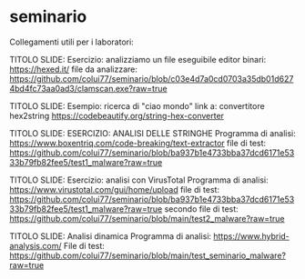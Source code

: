 # seminario

Collegamenti utili per i laboratori:

TITOLO SLIDE: Esercizio: analizziamo un file eseguibile
editor binari: https://hexed.it/
file da analizzare: https://github.com/colui77/seminario/blob/c03e4d7a0cd0703a35db01d6274bd4fc73aa0ad3/clamscan.exe?raw=true

TITOLO SLIDE: Esempio: ricerca di "ciao mondo"
link a: convertitore hex2string
https://codebeautify.org/string-hex-converter

TITOLO SLIDE: ESERCIZIO: ANALISI DELLE STRINGHE
Programma di analisi: https://www.boxentriq.com/code-breaking/text-extractor
file di test: https://github.com/colui77/seminario/blob/ba937b1e4733bba37dcd6171e5333b79fb82fee5/test1_malware?raw=true

TITOLO SLIDE: Esercizio: analisi con VirusTotal
Programma di analisi: https://www.virustotal.com/gui/home/upload
file di test: https://github.com/colui77/seminario/blob/ba937b1e4733bba37dcd6171e5333b79fb82fee5/test1_malware?raw=true
secondo file di test: https://github.com/colui77/seminario/blob/main/test2_malware?raw=true

TITOLO SLIDE: Analisi dinamica
Programma di analisi: https://www.hybrid-analysis.com/
File di test: https://github.com/colui77/seminario/blob/main/test_seminario_malware?raw=true





